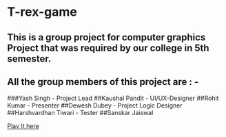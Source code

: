 # T-rex-game
## This is a group project for computer graphics Project that was required by our college in 5th semester.
## All the group members of this project are : -
###Yash Singh - Project Lead
##Kaushal Pandit - UI/UX-Designer
##Rohit Kumar - Presenter
##Dewesh Dubey - Project Logic Designer
##Harshvardhan Tiwari - Tester
##Sanskar Jaiswal

[Play It here](https://kaushal90060.github.io/T-rex-game/)
